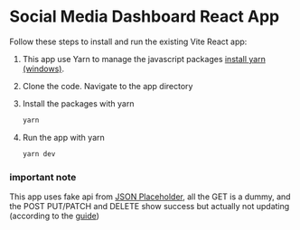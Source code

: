 # Social Media Dashboard React App

Follow these steps to install and run the existing Vite React app:

1. This app use Yarn to manage the javascript packages [install yarn (windows)](https://classic.yarnpkg.com/lang/en/docs/install/#windows-stable).

2. Clone the code. Navigate to the app directory

3. Install the packages with yarn
   ```bash
   yarn
   ```
4. Run the app with yarn
   ```bash
   yarn dev
   ```

### important note

This app uses fake api from [JSON Placeholder](https://jsonplaceholder.typicode.com/), all the GET is a dummy, and the POST PUT/PATCH and DELETE show success but actually not updating (according to the [guide](https://jsonplaceholder.typicode.com/guide/))
